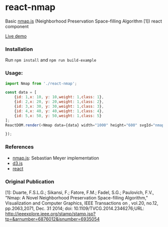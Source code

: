 # react-nmap

Basic [nmap.js] (Neighborhood Preservation Space-filling Algorithm [1]) react component

[Live demo](https://fabiosikansi.github.io/react-nmap/)

### Installation

Run
`
npm install
`
and
`
npm run build-example
`

### Usage:
```javascript
import Nmap from './react-nmap';

const data = [
    {id: 1,x: 10, y: 10,weight: 1,class: 1},
    {id: 2,x: 20, y: 20,weight: 1,class: 2},
    {id: 3,x: 30, y: 30,weight: 1,class: 3},
    {id: 4,x: 40, y: 40,weight: 1,class: 4},
    {id: 5,x: 50, y: 50,weight: 1,class: 5}
];
ReactDOM.render(<Nmap data={data} width="1000" height="600" svgId="nmap" method="ac" colorScale={d3.scale.category10()} />,document.getElementById('app'));

});
```

### References

 * [nmap.js](https://github.com/sebastian-meier/nmap.js): Sebastian Meyer implementation
 * [d3.js](https://d3js.org/)
 * [react](https://facebook.github.io/react/)

### Original Publication
[1]: Duarte, F.S.L.G.; Sikansi, F.; Fatore, F.M.; Fadel, S.G.; Paulovich, F.V., "Nmap: A Novel Neighborhood Preservation Space-filling Algorithm," Visualization and Computer Graphics, IEEE Transactions on , vol.20, no.12, pp.2063,2071, Dec. 31 2014; doi: 10.1109/TVCG.2014.2346276;URL: http://ieeexplore.ieee.org/stamp/stamp.jsp?tp=&arnumber=6876012&isnumber=6935054

[nmap.js]:https://github.com/sebastian-meier/nmap.js